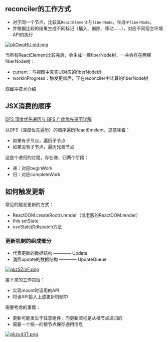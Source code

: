 ## reconciler的工作方式

- 对于同一个节点，比较其`ReactElement`与`fiberNode`，生成`子fiberNode`。
- 并根据比较的结果生成不同标记（插入、删除、移动......），对应不同宿主环境API的执行

[![pkOwoHU.md.png](https://s21.ax1x.com/2024/07/31/pkOwoHU.md.png)](https://imgse.com/i/pkOwoHU)

当所有ReactElement比较完后，会生成一棵fiberNode树，一共会存在两棵fiberNode树：

- current：与视图中真实UI对应的fiberNode树
- workInProgress：触发更新后，正在reconciler中计算的fiberNode树

[双缓冲技术介绍](https://blog.csdn.net/wwwlyj123321/article/details/126447825)

## JSX消费的顺序

[DFS 深度优先遍历与 BFS 广度优先遍历详解](https://houbb.github.io/2020/01/23/data-struct-learn-08-dfs-bfs)

以DFS（深度优先遍历）的顺序遍历ReactEmelent，这意味着：

- 如果有子节点，遍历子节点
- 如果没有子节点，遍历兄弟节点

这是个递归的过程，存在递、归两个阶段：

- 递：对应beginWork
- 归：对应completeWork

## 如何触发更新

常见的触发更新的方式：

- ReactDOM.createRoot().render（或老版的ReactDOM.render）
- this.setState
- useState的dispatch方法

### 更新机制的组成部分

- 代表更新的数据结构 ———— Update
- 消费update的数据结构 ———— UpdateQueue

[![pkzSZmF.png](https://s21.ax1x.com/2024/08/07/pkzSZmF.png)](https://imgse.com/i/pkzSZmF)

接下来的工作包括：

- 实现mount时调用的API
- 将该API接入上述更新机制中

需要考虑的事情：

- 更新可能发生于任意组件，而更新流程是从根节点递归的
- 需要一个统一的根节点保存通用信息

[![pkzu43T.png](https://s21.ax1x.com/2024/08/08/pkzu43T.png)](https://imgse.com/i/pkzu43T)
